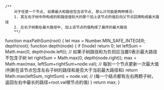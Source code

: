 
    /**
        对于任意一个节点, 如果最大和路径包含该节点, 那么只可能是两种情况:
        1. 其左右子树中所构成的和路径值较大的那个加上该节点的值后向父节点回溯构成最大路径
        2. 左右子树都在最大路径中, 加上该节点的值构成了最终的最大路径
        **/
function maxPathSum(root) {
  let max = Number.MIN_SAFE_INTEGER; 
  depth(root);
  function depth(node) {
    if (!node) return 0;
    let leftSum = Math.max(0, depth(node.left)); // 如果子树路径和为负则应当置0表示最大路径不包含子树
    let rightSum = Math.max(0, depth(node.right));
    max = Math.max(max, leftSum+rightSum+node.val); // 每到一个节点更新一次最大值(判断在该节点包含左右子树的路径和是否大于当前最大路径和)
    return Math.max(leftSum, rightSum) + node.val; // (每一个结点都有左右两颗子树，返回左右中最长的路径+root.val根节点的值)
  }
  return max;
}